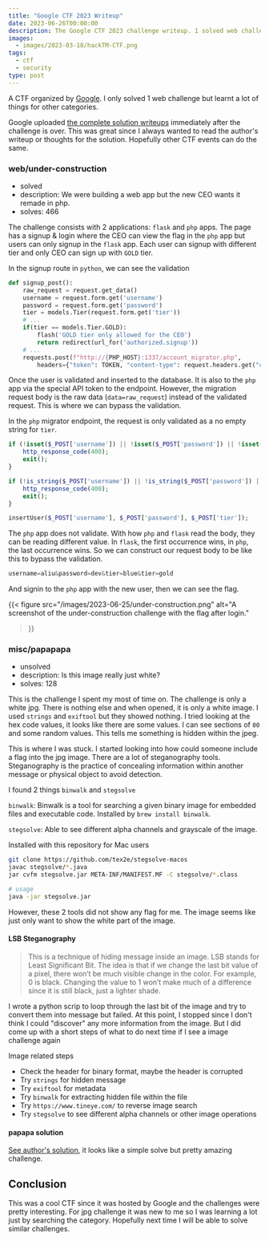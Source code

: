 ```yaml
---
title: "Google CTF 2023 Writeup"
date: 2023-06-26T00:00:00
description: The Google CTF 2023 challenge writeup. 1 solved web challenge.
images:
  - images/2023-03-18/hackTM-CTF.png
tags:
  - ctf
  - security
type: post
---
```


A CTF organized by [Google](https://g.co/ctf). I only solved 1 web challenge but learnt a lot of things for other categories.

Google uploaded [the complete solution writeups](https://github.com/google/google-ctf/tree/master/2023) immediately after the challenge is over. This was great since I always wanted to read the author's writeup or thoughts for the solution. Hopefully other CTF events can do the same.


### web/under-construction

* solved
* description: We were building a web app but the new CEO wants it remade in php.
* solves: 466

The challenge consists with 2 applications: `flask` and `php` apps. The page has a signup & login where the CEO can view the flag in the `php` app but users can only signup in the `flask` app. Each user can signup with different tier and only CEO can sign up with `GOLD` tier.

In the signup route in `python`, we can see the validation
```python
def signup_post():
    raw_request = request.get_data()
    username = request.form.get('username')
    password = request.form.get('password')
    tier = models.Tier(request.form.get('tier'))
    # ...
    if(tier == models.Tier.GOLD):
        flash('GOLD tier only allowed for the CEO')
        return redirect(url_for('authorized.signup'))
    # ...
    requests.post(f"http://{PHP_HOST}:1337/account_migrator.php", 
        headers={"token": TOKEN, "content-type": request.headers.get("content-type")}, data=raw_request)
```

Once the user is validated and inserted to the database. It is also to the `php` app via the special API token to the endpoint. However, the migration request body is the raw data (`data=raw_request`) instead of the validated request. This is where we can bypass the validation.

In the `php` migrator endpoint, the request is only validated as a no empty string for `tier`.

```php
if (!isset($_POST['username']) || !isset($_POST['password']) || !isset($_POST['tier'])) {
	http_response_code(400);
	exit();
}

if (!is_string($_POST['username']) || !is_string($_POST['password']) || !is_string($_POST['tier'])) {
	http_response_code(400);
	exit();
}

insertUser($_POST['username'], $_POST['password'], $_POST['tier']);
```

The `php` app does not validate. With how `php` and `flask` read the body, they can be reading different value. In `flask`, the first occurrence wins, in `php`, the last occurrence wins. So we can construct our request body to be like this to bypass the validation.

```javascript
username=aliu&password=dev&tier=blue&tier=gold
```

And signin to the `php` app with the new user, then we can see the flag.

{{< figure
    src="/images/2023-06-25/under-construction.png"
    alt="A screenshot of the under-construction challenge with the flag after login."
>}}


### misc/papapapa

* unsolved
* description: Is this image really just white?
* solves: 128

This is the challenge I spent my most of time on. The challenge is only a white jpg. There is nothing else and when opened, it is only a white image. I used `strings` and `exiftool` but they showed nothing. I tried looking at the hex code values, it looks like there are some values. I can see sections of `00` and some random values. This tells me something is hidden within the jpeg. 

This is where I was stuck. I started looking into how could someone include a flag into the jpg image. There are a lot of steganography tools. Steganography is the practice of concealing information within another message or physical object to avoid detection.

I found 2 things `binwalk` and `stegsolve`

`binwalk`: Binwalk is a tool for searching a given binary image for embedded files and executable code. Installed by `brew install binwalk`.

`stegsolve`: Able to see different alpha channels and grayscale of the image. 

Installed with this repository for Mac users
```bash
git clone https://github.com/tex2e/stegsolve-macos
javac stegsolve/*.java
jar cvfm stegsolve.jar META-INF/MANIFEST.MF -C stegsolve/*.class

# usage
java -jar stegsolve.jar
```

However, these 2 tools did not show any flag for me. The image seems like just only want to show the white part of the image.


#### LSB Steganography

> This is a technique of hiding message inside an image. LSB stands for Least Significant Bit. The idea is that if we change the last bit value of a pixel, there won’t be much visible change in the color. For example, 0 is black. Changing the value to 1 won’t make much of a difference since it is still black, just a lighter shade.

I wrote a python scrip to loop through the last bit of the image and try to convert them into message but failed. At this point, I stopped since I don't think I could "discover" any more information from the image. But I did come up with a short steps of what to do next time if I see a image challenge again

Image related steps
* Check the header for binary format, maybe the header is corrupted
* Try `strings` for hidden message
* Try `exiftool` for metadata
* Try `binwalk` for extracting hidden file within the file
* Try `https://www.tineye.com/` to reverse image search
* Try `stegsolve` to see different alpha channels or other image operations

#### papapa solution

[See author's solution](https://github.com/google/google-ctf/tree/master/2023/misc-papapapa/solution), it looks like a simple solve but pretty amazing challenge.


## Conclusion

This was a cool CTF since it was hosted by Google and the challenges were pretty interesting. For jpg challenge it was new to me so I was learning a lot just by searching the category. Hopefully next time I will be able to solve similar challenges.
